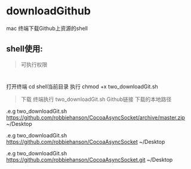 # downloadGithub
mac 终端下载Github上资源的shell

shell使用:
----------
> 可执行权限
#
打开终端 cd shell当前目录
执行 chmod +x two_downloadGit.sh

> 下载
终端执行 two_downloadGit.sh Github链接 下载的本地路径

.e.g  two_downloadGit.sh https://github.com/robbiehanson/CocoaAsyncSocket/archive/master.zip ~/Desktop

.e.g  two_downloadGit.sh https://github.com/robbiehanson/CocoaAsyncSocket ~/Desktop

.e.g  two_downloadGit.sh https://github.com/robbiehanson/CocoaAsyncSocket.git ~/Desktop
